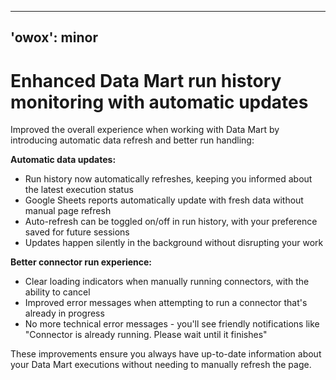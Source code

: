 
---
'owox': minor
---

# Enhanced Data Mart run history monitoring with automatic updates

Improved the overall experience when working with Data Mart by introducing automatic data refresh and better run handling:

**Automatic data updates:**
- Run history now automatically refreshes, keeping you informed about the latest execution status
- Google Sheets reports automatically update with fresh data without manual page refresh
- Auto-refresh can be toggled on/off in run history, with your preference saved for future sessions
- Updates happen silently in the background without disrupting your work

**Better connector run experience:**
- Clear loading indicators when manually running connectors, with the ability to cancel
- Improved error messages when attempting to run a connector that's already in progress
- No more technical error messages - you'll see friendly notifications like "Connector is already running. Please wait until it finishes"

These improvements ensure you always have up-to-date information about your Data Mart executions without needing to manually refresh the page.